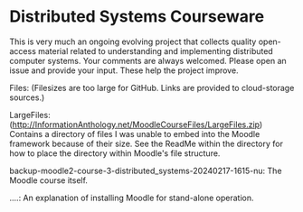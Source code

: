 # Distributed Systems Courseware

This is very much an ongoing evolving project that collects quality open-access material related to understanding and implementing distributed computer systems. Your comments are always welcomed. Please open an issue and provide your input. These help the project improve.

Files: (Filesizes are too large for GitHub. Links are provided to cloud-storage sources.)

LargeFiles: (http://InformationAnthology.net/MoodleCourseFiles/LargeFiles.zip)
Contains a directory of files I was unable to embed into the Moodle framework because of their size. See the ReadMe within the directory for how to place the directory within Moodle's file structure.

backup-moodle2-course-3-distributed_systems-20240217-1615-nu: The Moodle course itself.

....: An explanation of installing Moodle for stand-alone operation.

